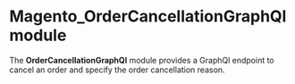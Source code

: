 # Magento_OrderCancellationGraphQl module

The **OrderCancellationGraphQl** module provides a GraphQl endpoint
to cancel an order and specify the order cancellation reason.
